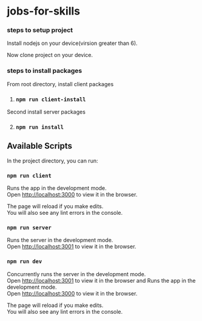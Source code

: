 # jobs-for-skills

### steps to setup project

Install nodejs on your device(virsion greater than 6).

Now clone project on your device.

### steps to install packages

From root directory, install client packages

1. ### `npm run client-install`

Second install server packages

2. ### `npm run install`

## Available Scripts

In the project directory, you can run:

### `npm run client`

Runs the app in the development mode.<br />
Open [http://localhost:3000](http://localhost:3000) to view it in the browser.

The page will reload if you make edits.<br />
You will also see any lint errors in the console.

### `npm run server`

Runs the server in the development mode.<br />
Open [http://localhost:3001](http://localhost:3001) to view it in the browser.

### `npm run dev`

Concurrently runs the server in the development mode.<br />
Open [http://localhost:3001](http://localhost:3001) to view it in the browser
and
Runs the app in the development mode.<br />
Open [http://localhost:3000](http://localhost:3000) to view it in the browser.

The page will reload if you make edits.<br />
You will also see any lint errors in the console.
